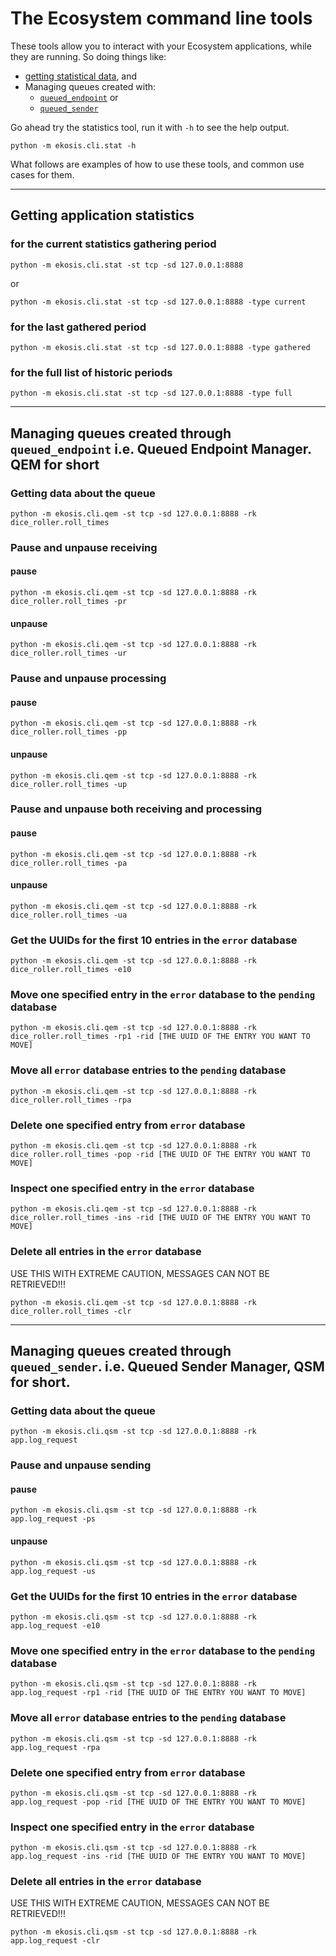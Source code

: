 # The Ecosystem command line tools

These tools allow you to interact with your Ecosystem applications, while they
are running. So doing things like:
- [getting statistical data](#getting-application-statistics), and
- Managing queues created with:
  - [`queued_endpoint`](#managing-queues-created-through-queued_endpoint) or
  - [`queued_sender`](#managing-queues-created-through-queued_sender)

Go ahead try the statistics tool, run it with `-h` to see the help output.

```shell
python -m ekosis.cli.stat -h
```

What follows are examples of how to use these tools, and common use cases for them.

---
## Getting application statistics
### for the current statistics gathering period
```shell
python -m ekosis.cli.stat -st tcp -sd 127.0.0.1:8888
```
or
```shell
python -m ekosis.cli.stat -st tcp -sd 127.0.0.1:8888 -type current
```
### for the last gathered period
```shell
python -m ekosis.cli.stat -st tcp -sd 127.0.0.1:8888 -type gathered
```
### for the full list of historic periods
```shell
python -m ekosis.cli.stat -st tcp -sd 127.0.0.1:8888 -type full
```

---
## Managing queues created through `queued_endpoint` i.e. Queued Endpoint Manager. QEM for short
### Getting data about the queue
```shell
python -m ekosis.cli.qem -st tcp -sd 127.0.0.1:8888 -rk dice_roller.roll_times
```

### Pause and unpause receiving
#### pause
```shell
python -m ekosis.cli.qem -st tcp -sd 127.0.0.1:8888 -rk dice_roller.roll_times -pr
```
#### unpause
```shell
python -m ekosis.cli.qem -st tcp -sd 127.0.0.1:8888 -rk dice_roller.roll_times -ur
```

### Pause and unpause processing
#### pause
```shell
python -m ekosis.cli.qem -st tcp -sd 127.0.0.1:8888 -rk dice_roller.roll_times -pp
```
#### unpause
```shell
python -m ekosis.cli.qem -st tcp -sd 127.0.0.1:8888 -rk dice_roller.roll_times -up
```

### Pause and unpause both receiving and processing
#### pause
```shell
python -m ekosis.cli.qem -st tcp -sd 127.0.0.1:8888 -rk dice_roller.roll_times -pa
```
#### unpause
```shell
python -m ekosis.cli.qem -st tcp -sd 127.0.0.1:8888 -rk dice_roller.roll_times -ua
```

### Get the UUIDs for the first 10 entries in the `error` database
```shell
python -m ekosis.cli.qem -st tcp -sd 127.0.0.1:8888 -rk dice_roller.roll_times -e10
```

### Move one specified entry in the `error` database to the `pending` database
```shell
python -m ekosis.cli.qem -st tcp -sd 127.0.0.1:8888 -rk dice_roller.roll_times -rp1 -rid [THE UUID OF THE ENTRY YOU WANT TO MOVE]
```

### Move all `error` database entries to the `pending` database
```shell
python -m ekosis.cli.qem -st tcp -sd 127.0.0.1:8888 -rk dice_roller.roll_times -rpa
```

### Delete one specified entry from `error` database
```shell
python -m ekosis.cli.qem -st tcp -sd 127.0.0.1:8888 -rk dice_roller.roll_times -pop -rid [THE UUID OF THE ENTRY YOU WANT TO MOVE]
```

### Inspect one specified entry in the `error` database
```shell
python -m ekosis.cli.qem -st tcp -sd 127.0.0.1:8888 -rk dice_roller.roll_times -ins -rid [THE UUID OF THE ENTRY YOU WANT TO MOVE]
```

### Delete all entries in the `error` database
USE THIS WITH EXTREME CAUTION, MESSAGES CAN NOT BE RETRIEVED!!!
```shell
python -m ekosis.cli.qem -st tcp -sd 127.0.0.1:8888 -rk dice_roller.roll_times -clr
```

---
## Managing queues created through `queued_sender`. i.e. Queued Sender Manager, QSM for short.

### Getting data about the queue
```shell
python -m ekosis.cli.qsm -st tcp -sd 127.0.0.1:8888 -rk app.log_request
```

### Pause and unpause sending
#### pause
```shell
python -m ekosis.cli.qsm -st tcp -sd 127.0.0.1:8888 -rk app.log_request -ps
```
#### unpause
```shell
python -m ekosis.cli.qsm -st tcp -sd 127.0.0.1:8888 -rk app.log_request -us
```

### Get the UUIDs for the first 10 entries in the `error` database
```shell
python -m ekosis.cli.qsm -st tcp -sd 127.0.0.1:8888 -rk app.log_request -e10
```

### Move one specified entry in the `error` database to the `pending` database
```shell
python -m ekosis.cli.qsm -st tcp -sd 127.0.0.1:8888 -rk app.log_request -rp1 -rid [THE UUID OF THE ENTRY YOU WANT TO MOVE]
```

### Move all `error` database entries to the `pending` database
```shell
python -m ekosis.cli.qsm -st tcp -sd 127.0.0.1:8888 -rk app.log_request -rpa
```

### Delete one specified entry from `error` database
```shell
python -m ekosis.cli.qsm -st tcp -sd 127.0.0.1:8888 -rk app.log_request -pop -rid [THE UUID OF THE ENTRY YOU WANT TO MOVE]
```

### Inspect one specified entry in the `error` database
```shell
python -m ekosis.cli.qsm -st tcp -sd 127.0.0.1:8888 -rk app.log_request -ins -rid [THE UUID OF THE ENTRY YOU WANT TO MOVE]
```

### Delete all entries in the `error` database
USE THIS WITH EXTREME CAUTION, MESSAGES CAN NOT BE RETRIEVED!!!
```shell
python -m ekosis.cli.qsm -st tcp -sd 127.0.0.1:8888 -rk app.log_request -clr
```
